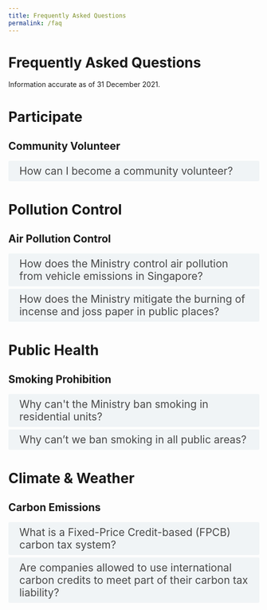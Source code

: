 ```yaml
---
title: Frequently Asked Questions
permalink: /faq
---  
```

<style>

input {
	display: none;
}
label {
	display: block;
	padding: 8px 22px;
	margin: 0 0 5px 0;
	cursor: pointor;
	background: #F0F4F6;
	border-radius: 3px;
	color: #484848;
	transition: ease .5s;
	font-size: 1.5em;
}

label:hover {
	background: #4a96b0;
	color: #FFF;
}

.accordion-content {
	/* background: #E2E5F6; */
	padding: 10px 0px 30px 30px;
	/* border: 1px solid #484848; */
	margin: 0 0 1px 0;
	border-radius: 3px;
}

input + label + .accordion-content {
	display: none;
}

input:checked + label + .accordion-content {
	display: none;
}

input:checked + label + .accordion-content {
	display: block;
}

</style>
<!-- End of accordion -->

<div class="container">

<h1><b>Frequently Asked Questions</b></h1>
	<p>Information accurate as of 31 December 2021.</p>
	
<h1><b>Participate</b></h1>

<h2 id="community-volunteer">Community Volunteer</h2>
<div>
	<input type="checkbox" id="title1"  /><label for="title1">How can I become a community volunteer?</label>
	<div class="accordion-content">
		<p>
			Protecting the environment is everyone&#39;s responsibility. You can make a difference by being an environment volunteer with the National Environment Agency (NEA) and PUB, Singapore&#39;s National Water Agency. 
			
			NEA is recruiting Community Volunteers (CVs) to educate the public on environmental offences. The primary role of a CV is to educate environmental offenders to stop the offending acts and encourage greater ownership of the environment. Training will be provided by NEA. If an offender does not heed the repeated advice of a CV, the CV is empowered to take down the particulars of the non-compliant offender for NEA&#39;s consideration to follow through with enforcement action. 
			
			NEA also has other volunteering opportunities such as SG Clean Ambassadors who support the SG Clean Campaign by working with our 3P (People, Public and Private) partners to promote good personal habits and social norms to raise standards of cleanliness and public hygiene, and safeguard public health. If you share our vision and passion to make SG Clean a way of life, we welcome you to [sign up](https://form.gov.sg/#!/5e7484a2ca6a010011862c59) as an SG Clean Ambassador. 
			
			PUB also has a [volunteer programme](https://www.pub.gov.sg/getinvolved/volunteers) where you can do your part for water at the Singapore World Water Day events and public outreach activities.
		</p>
	</div>
</div>

<h1><b>Pollution Control</b></h1>

<h2 id="air-pollution-control">Air Pollution Control</h2>
<div>
  	<input type="checkbox" id="title2"  /><label for="title2">How does the Ministry control air pollution from vehicle emissions in Singapore?</label>
	<div class="accordion-content">
		<p>Vehicular (or motor) emission is one of the major sources of air pollution in Singapore. As part of our Energy Reset goals under the Singapore Green Plan 2030, Singapore is transitioning towards cleaner energy vehicles and ceasing diesel car and taxi registrations from 2025.
    
    To control the emissions generated by motor vehicles and safeguard public health, the National Environment Agency (NEA) sets specific exhaust emission and fuel quality standards for all vehicles, and regulates the type and quality of fuel that is being used in Singapore:
    (I) All new and used petrol or diesel vehicles imported for registration in Singapore must comply with the [Euro VI emission standards](https://sso.agc.gov.sg/SL/EPMA1999-RG6?DocDate=20120629&amp;ProvIds=Sc1-#Sc1-).
    (II) All new and used motorcycles imported into Singapore for registration must comply with the [Euro IV emission standards](https://sso.agc.gov.sg/SL/EPMA1999-RG6?DocDate=20120629&amp;ProvIds=Sc3-#Sc3-). Compared to the Euro III emission standard, the tighter Euro IV emission standard will help to reduce emissions of hydrocarbons (HC) and nitrogen oxides (NOx), which are precursors to ozone.
    (III) All in-use vehicles have to comply with the in-use vehicle emission standards prescribed in the [regulations](https://sso.agc.gov.sg/SL/EPMA1999-RG6/#Sc5-).
    (IV) Every motor vehicle being driven in Singapore, when using diesel or petrol, must only use Euro V diesel or petrol that conforms with the standards prescribed in the [regulations](https://sso.agc.gov.sg/SL/EPMA1999-RG6/#Sc8-).
    (V) NEA also introduced the [Vehicular Emissions Scheme (VES)](https://onemotoring.lta.gov.sg/content/onemotoring/home/buying/upfront-vehicle-costs/emissions-charges.html) to replace the Carbon Emission-Based Vehicle Scheme (CEVS) for all new cars, taxis and newly imported used cars with effect from 1 January 2018. The VES covers five pollutants – carbon dioxide (CO2), hydrocarbons (HC), carbon monoxide (CO), nitrogen oxides (NOx) and particulate matter (PM). To further promote the adoption of cleaner vehicles and to discourage the purchases of more pollutive models, the VES for new cars, taxis and imported used cars have been enhanced with increased rebates and surcharges from 1 January 2021 to 31 December 2022.
    (VI) NEA further enhanced the [Early Turnover Scheme (ETS)](https://onemotoring.lta.gov.sg/content/onemotoring/home/buying/vehicle-types-and-registrations/commercial-vehicle/early-turnover.html) to cover Euro IV Category C diesel vehicles from 1 April 2021 to 31 March 2023, to incentivise owners of diesel commercial vehicles to replace them with new, cleaner options. NEA and LTA have also introduced the [Commercial Vehicle Emissions Scheme (CVES)](https://www.lta.gov.sg/content/ltagov/en/newsroom/2020/3/news-releases/Promoting_the_adoption_of_cleaner_commercial_vehicles.html) for all new and used imported Light Goods Vehicles (LGVs), Goods-cum-Passenger Vehicles (GPVs), and small buses, all with maximum laden weight (MLW) not exceeding 3,500kg, from 1 April 2021 to 31 March 2023.
    (VII) The import of used vehicles into Singapore must also comply with the prevailing emission standards at the time of registration in Singapore.Visit [NEA&#39;s website](https://www.nea.gov.sg/our-services/pollution-control/air-pollution/air-pollution-regulations) for more information on air pollution regulations.
    
    If you spot smoky vehicles or idling engines, you may report them to NEA, providing details such as the vehicle registration number, location, date and time of the incident via NEA&#39;s [online feedback form](https://www.nea.gov.sg/corporate-functions/feedback).</p>
	</div>
  	<input type="checkbox" id="title3"  /><label for="title3">How does the Ministry control air pollution from industries in Singapore?</label>
	<div class="accordion-content">
		<p>The National Environment Agency (NEA) evaluates the hazard and pollution impact of industries to ensure that they do not contribute to unmanageable pollution, health and safety hazards. NEA checks the designs of industrial plants and pollution control equipment at the building plan stage for compliance with pollution control requirements. An industry is allowed to be set up only if it is sited in an appropriate industrial estate, and can comply with the pollution control requirements.
			
			NEA&#39;s Source Emission Test Scheme requires industries to conduct source emission tests on their own, or engage [accredited laboratories](https://www.nea.gov.sg/our-services/pollution-control/air-pollution/air-quality/accredited-testing-bodies-for-source-emission-tests) under the [Singapore Laboratory Accreditation Scheme (SAC-SINGLAS)](https://www.sac-accreditation.gov.sg/services/accreditation-services/laboratories) to monitor their air emissions regularly, and take measures to ensure their compliance with the prescribed air emission standards.
			
			NEA also conducts regular inspections on industries, fuel analyses and smoke observations of chimneys, to ensure that pollution control equipment is maintained and operated properly. |
</p>
	</div>
    	<input type="checkbox" id="title4"  /><label for="title4">How does the Ministry mitigate the burning of incense and joss paper in public places?</label>
	<div class="accordion-content">
		<p>Currently, there are no regulations against the burning of incense and joss paper in public places. Being a multi-cultural society, the Government encourages members of public, including temples and devotees, to practise graciousness and consideration for the environment and neighbouring premises, when carrying out religious practices in public places.
			
			Devotees are advised to clean up the place after they have made their offerings. When burning joss paper, candles and other offerings, they should make use of the proper pits and containers provided at the designated points, such as those provided by the Town Councils.
			
			The National Environment Agency (NEA) works closely with religious associations and the town councils on reminding devotees to avoid burning joss papers on the ground and grass patches, and that it is also not necessary to throw joss paper in the air but to burn them instead.
			
			If you have an enquiry, you may contact NEA via this [online feedback form](https://www.nea.gov.sg/corporate-functions/feedback).</p>
	</div>
</div>

<h1><b>Public Health</b></h1>

<h2 id="smoking-prohibition">Smoking Prohibition</h2>
<div>
  	<input type="checkbox" id="title5"  /><label for="title5">Why can&#39;t the Ministry ban smoking in residential units?</label>
	<div class="accordion-content">
		<p>We recognise that indiscriminate smoking in homes can be distressing and we empathise with those affected. 

The National Environment Agency (NEA) has been progressively extending the smoking prohibition to more public places in consultation with the public and relevant stakeholders. Since 2013, the smoking prohibition has been extended to the common areas of public and private residential premises, including condominiums (e.g. common corridors, stairwells, lobby areas, and void decks). 

Nevertheless, homes are private spaces and our regulations need to be balanced against privacy concerns. Apart from privacy concerns, there are also practical challenges to investigating and enforcing against smoking in homes. It will be challenging to track down the smoker or obtain evidence of an act of smoking being committed without intrusive methods and affecting the privacy of innocent neighbours. 

We adopt a three-pronged approach on this issue:

a. Engender greater social responsibility by instilling consideration for the health and well-being of those around us, such as our family members and neighbours. This includes the widespread adoption/acceptance of new social norms of what constitutes acceptable behaviour. Agencies will explore effective ways of doing this such as developing targeted messages to be communicated across key platforms.

b. Explore ways to facilitate productive conversations between neighbours to deal with difficult situations, before they escalate into intractable disputes.

c. Study how disputes can be better addressed by the inter-agency Community Dispute Management Framework by reviewing the Community Mediation Process and the Community Disputes Resolution Tribunal (CDRT) to enhance their effectiveness when residents turn to these channels.

Currently, NEA has collaborated with the Housing &amp; Development Board (HDB), Health Promotion Board (HPB), Municipal Services Office (MSO), and town councils to develop and issue joint advisories to units where feedback on tobacco smoke have been received. The advisory urges smokers to be considerate to their family members and neighbours, as well as advises them on the smoking cessation helplines available. We will continue to encourage and support ground-up efforts by community organisations and the grassroots. 

Living close to one another necessitates good neighbourly behaviour so that we can live together harmoniously. Legislation is not a panacea and we must pursue a community approach. Affected residents are encouraged to resolve their concerns amicably with their neighbours, or seek assistance from a professional mediator from the Community Mediation Centre (CMC). Through joint or private session, trained mediators will facilitate discussions between parties in an effort to reach a mutually acceptable solution. You may call the CMC at 1800 2255 529 or register a case online at [https://cmc.mlaw.gov.sg/](https://cmc.mlaw.gov.sg/).  |
</p>
	</div>
  	<input type="checkbox" id="title6"  /><label for="title6">Why can’t we ban smoking in all public areas?</label>
	<div class="accordion-content">
		<p>Although the long-term goal is to prohibit smoking at all public places, we need to recognise that smokers also need space to smoke. To reduce the public&#39;s exposure to the harmful effects of second-hand tobacco smoke, the National Environment Agency (NEA) has been progressively extending the smoking prohibition to more public places where the public are more likely to be exposed to second-hand tobacco smoke such as common areas of residential buildings, sheltered walkways, linkways, overhead bridges, outdoor compounds of hospitals, reservoirs and more than 400 parks.
    
    Since 30 June 2017, NEA has also stopped accepting applications for smoking corners in all retail food establishments. Existing smoking corners will remain until the current licences of the retail food establishments are terminated. Retail food establishments with smoking corners are required to demarcate the smoking corner clearly.
    
    As of 2021, 87 out of the 111 hawker centres in Singapore are smoke-free. For the remaining 24 hawker centres with smoking corners, NEA will continue to engage local stakeholders on the progressive removal of smoking corners when opportune. This phased approach is meant to minimise disruption to existing operations and businesses.
    
    Since January 2019, public areas within the Orchard Road precinct have been designated as a No Smoking Zone (NSZ), and smoking is only allowed in Designated Smoking Areas (DSAs). Premises owners are encouraged within the NSZ to demarcate DSAs and put up directional signage within their premises, if they deem it necessary to facilitate the convenience of smokers among their occupants and visitors.
    
    More information can be found at [NEA&#39;s website](https://www.nea.gov.sg/our-services/smoking-prohibition/smoking-prohibition-extension).</p>
	</div>
</div>

<h1><b>Climate & Weather</b></h1>

<h2 id="carbon-emissions">Carbon Emissions</h2>
<div>
  	<input type="checkbox" id="title7"  /><label for="title7">What is a Fixed-Price Credit-based (FPCB) carbon tax system?</label>
	<div class="accordion-content">
		<p>Singapore has implemented a Fixed-Price Credit-based (FPCB) tax mechanism where companies will pay the carbon tax by purchasing and surrendering non-tradeable carbon credits representing the equivalent amount of verified emissions generated. These carbon credits can be purchased from the Government at a fixed price.
    
    We recognise that there may be benefits in expanding the mode of carbon tax payment to include international carbon credits and linking our carbon tax framework to other carbon pricing jurisdictions in the longer term. We are studying the feasibility of doing so and how we can leverage robust international market mechanisms to complement our domestic mitigation efforts. The FPCB system provides the flexibility to accommodate international carbon credits and link up with external partners, should we decide to do so in future.  
</p>
	</div>
  	<input type="checkbox" id="title8"  /><label for="title8">Are companies allowed to use international carbon credits to meet part of their carbon tax liability?</label>
	<div class="accordion-content">
		<p>For now, companies may only use fixed-price credits issued by the National Environment Agency (NEA) to meet their carbon tax liability. Nonetheless, the Government is exploring the feasibility of enabling companies to partially offset their carbon tax liability with international carbon credits. We are studying the key design features, potential legislative changes and implementation options, and we will announce our decision in due course.</p>
	</div>
</div>
</div>
